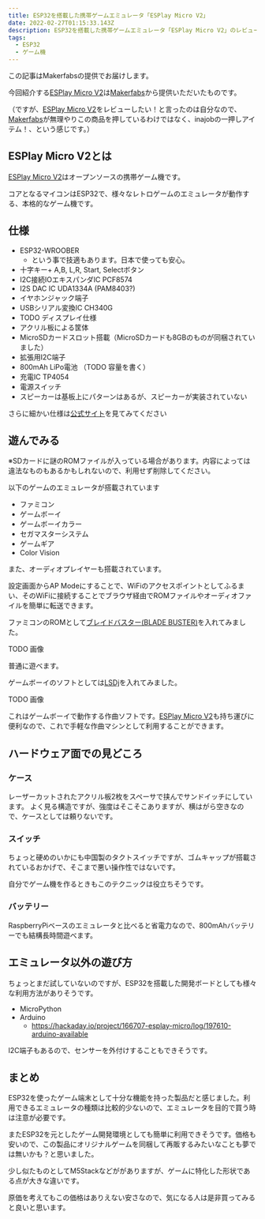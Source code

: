 ```yaml
---
title: ESP32を搭載した携帯ゲームエミュレータ「ESPlay Micro V2」
date: 2022-02-27T01:15:33.143Z
description: ESP32を搭載した携帯ゲームエミュレータ「ESPlay Micro V2」のレビュー記事です
tags:
  - ESP32
  - ゲーム機
---
```

この記事はMakerfabsの提供でお届けします。

今回紹介する[ESPlay Micro V2](https://www.makerfabs.com/esplay-micro-v2.html)は[Makerfabs](https://www.makerfabs.com/)から提供いただいたものです。

（ですが、[ESPlay Micro V2](https://www.makerfabs.com/esplay-micro-v2.html)をレビューしたい！と言ったのは自分なので、[Makerfabs](https://www.makerfabs.com/)が無理やりこの商品を押しているわけではなく、inajobの一押しアイテム！、という感じです。）


## ESPlay Micro V2とは

[ESPlay Micro V2](https://www.makerfabs.com/esplay-micro-v2.html)はオープンソースの携帯ゲーム機です。

コアとなるマイコンはESP32で、様々なレトロゲームのエミュレータが動作する、本格的なゲーム機です。

## 仕様

* ESP32-WROOBER
  * という事で技適もあります。日本で使っても安心。
* 十字キー+ A,B, L,R, Start, Selectボタン
* I2C接続IOエキスパンダIC PCF8574
* I2S DAC IC UDA1334A (PAM8403?)
* イヤホンジャック端子
* USBシリアル変換IC CH340G
* TODO ディスプレイ仕様
* アクリル板による筐体
* MicroSDカードスロット搭載（MicroSDカードも8GBのものが同梱されていました）
* 拡張用I2C端子
* 800mAh LiPo電池 （TODO 容量を書く）
* 充電IC TP4054
* 電源スイッチ
* スピーカーは基板上にパターンはあるが、スピーカーが実装されていない


さらに細かい仕様は[公式サイト](https://hackaday.io/project/166707-esplay-micro)を見てみてください

## 遊んでみる

※SDカードに謎のROMファイルが入っている場合があります。内容によっては違法なものもあるかもしれないので、利用せず削除してください。

以下のゲームのエミュレータが搭載されています

* ファミコン
* ゲームボーイ
* ゲームボーイカラー
* セガマスターシステム
* ゲームギア
* Color Vision

また、オーディオプレイヤーも搭載されています。

設定画面からAP Modeにすることで、WiFiのアクセスポイントとしてふるまい、そのWiFiに接続することでブラウザ経由でROMファイルやオーディオファイルを簡単に転送できます。


ファミコンのROMとして[ブレイドバスター(BLADE BUSTER)](http://hlc6502.web.fc2.com/Bbuster.htm)を入れてみました。

TODO 画像

普通に遊べます。

ゲームボーイのソフトとしては[LSDj](https://www.littlesounddj.com/lsd/index.php)を入れてみました。

TODO 画像

これはゲームボーイで動作する作曲ソフトです。[ESPlay Micro V2](https://www.makerfabs.com/esplay-micro-v2.html)も持ち運びに便利なので、これで手軽な作曲マシンとして利用することができます。

## ハードウェア面での見どころ

### ケース

レーザーカットされたアクリル板2枚をスペーサで挟んでサンドイッチにしています。
よく見る構造ですが、強度はそこそこありますが、横はがら空きなので、ケースとしては頼りないです。

### スイッチ

ちょっと硬めのいかにも中国製のタクトスイッチですが、ゴムキャップが搭載されているおかげで、そこまで悪い操作性ではないです。

自分でゲーム機を作るときもこのテクニックは役立ちそうです。

### バッテリー

RaspberryPiベースのエミュレータと比べると省電力なので、800mAhバッテリーでも結構長時間遊べます。

## エミュレータ以外の遊び方

ちょっとまだ試していないのですが、ESP32を搭載した開発ボードとしても様々な利用方法がありそうです。

* MicroPython
* Arduino
  * https://hackaday.io/project/166707-esplay-micro/log/197610-arduino-available


I2C端子もあるので、センサーを外付けすることもできそうです。

## まとめ

ESP32を使ったゲーム端末として十分な機能を持った製品だと感じました。利用できるエミュレータの種類は比較的少ないので、エミュレータを目的で買う時は注意が必要です。

またESP32を元としたゲーム開発環境としても簡単に利用できそうです。価格も安いので、この製品にオリジナルゲームを同梱して再販するみたいなことも夢では無いかも？と思いました。

少し似たものとしてM5Stackなどががありますが、ゲームに特化した形状である点が大きな違いです。

原価を考えてもこの価格はありえない安さなので、気になる人は是非買ってみると良いと思います。

